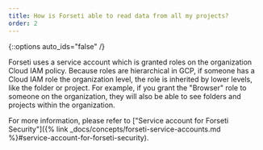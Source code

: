 ```yaml
---
title: How is Forseti able to read data from all my projects?
order: 2
---
```

{::options auto_ids="false" /}

Forseti uses a service account which is granted roles on the organization 
Cloud IAM policy. Because roles are hierarchical in GCP, if someone has 
a Cloud IAM role the organization level, the role is inherited by lower levels, 
like the folder or project. For example, if you grant the "Browser" role 
to someone on the organization, they will also be able to see folders and 
projects within the organization.

For more information, please refer to 
["Service account for Forseti Security"]({% link _docs/concepts/forseti-service-accounts.md %}#service-account-for-forseti-security).
